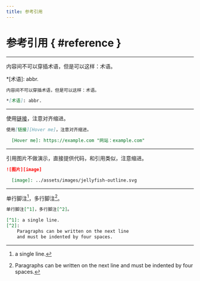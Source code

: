 ```yaml
---
title: 参考引用
---
```


参考引用 { #reference }
=======================

***

内容间不可以穿插术语，但是可以这样：术语。

*[术语]: abbr.

``` markdown linenums="1"
内容间不可以穿插术语，但是可以这样：术语。

*[术语]: abbr.
```

***

使用[链接][Hover me]，注意对齐缩进。

  [Hover me]: https://example.com "网站：example.com"

``` markdown linenums="1"
使用[链接][Hover me]，注意对齐缩进。

  [Hover me]: https://example.com "网站：example.com"
```

***

引用图片不做演示，直接提供代码，和引用类似，注意缩进。

``` markdown linenums="1"
![图片][image]

  [image]: ../assets/images/jellyfish-outline.svg
```

***

单行脚注[^1]，多行脚注[^2]。

[^1]: a single line.
[^2]:
    Paragraphs can be written on the next line
    and must be indented by four spaces.

``` markdown linenums="1"
单行脚注[^1]，多行脚注[^2]。

[^1]: a single line.
[^2]:
    Paragraphs can be written on the next line
    and must be indented by four spaces.
```
